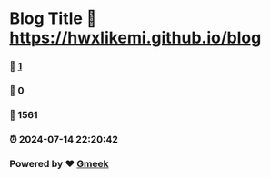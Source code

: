 # Blog Title :link: https://hwxlikemi.github.io/blog 
### :page_facing_up: [1](https://hwxlikemi.github.io/blog/tag.html) 
### :speech_balloon: 0 
### :hibiscus: 1561 
### :alarm_clock: 2024-07-14 22:20:42 
### Powered by :heart: [Gmeek](https://github.com/Meekdai/Gmeek)
